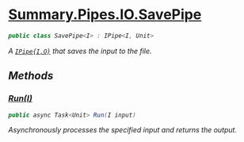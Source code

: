 # [Summary.Pipes.IO.SavePipe<I>](../src/Core/Pipes/IO/SavePipe.cs#L6)
```cs
public class SavePipe<I> : IPipe<I, Unit>
```

A [`IPipe{I,O}`](./IPipe{I,O}.md) that saves the input to the file.

## Methods
### [Run(I)](../src/Core/Pipes/IO/SavePipe.cs#L9)
```cs
public async Task<Unit> Run(I input)
```

Asynchronously processes the specified input and returns the output.

